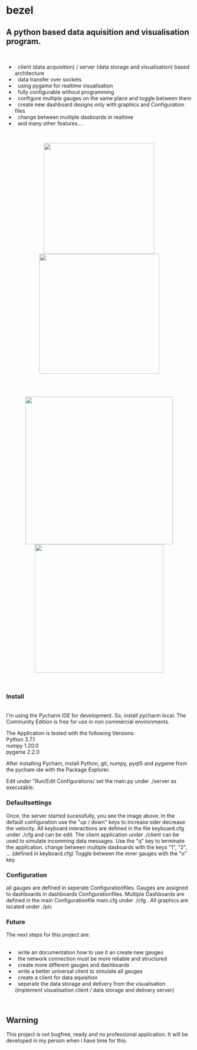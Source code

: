 <h1> bezel </h1>

<h2>A python based data aquisition and visualisation program.</h2>
<br>

 - &nbsp; client (data acquisition) / server (data storage and visualisation) based architecture
 - &nbsp; data transfer over sockets
 - &nbsp; using pygame for realtime visualisation
 - &nbsp; fully configurable without programming 
 - &nbsp; configure multiple gauges on the same place and toggle between them
 - &nbsp; create new dashboard designs only with graphics and Configuration files
 - &nbsp; change between multiple dasboards in realtime
 - &nbsp; and many other features....
 
 <br>
 
<p align="center">
<img align="center" width="300px" src=https://user-images.githubusercontent.com/127665398/224561861-86d23091-c696-4a30-a730-828b612c1af3.png>
<img align="center" width="325px" src=https://user-images.githubusercontent.com/127665398/224564486-f98d2f4d-043e-4726-b157-ba72ad76789b.png>
</p>
<br>
<br>
<p align="center">
<img align="center" width="400px" src=https://user-images.githubusercontent.com/127665398/224564917-dc598c0c-0f65-4280-9800-3906699deb8b.png>
<img align="center" width="348px" src=https://user-images.githubusercontent.com/127665398/224566344-4e7b78f4-7377-4d01-8c6c-d1ccef669da3.png>


</p>
<br>
<h3>Install</h3>
<br>
I'm using the Pycharm IDE for development. So, install pycharm local.
The Community Edition is free for use in non commercial environments.

The Application is tested with the following Versions:<br>
Python 3.7.1<br>
numpy 1.20.0<br>
pygame 2.2.0<br>

After installing Pycham, install Python, git, numpy, pyqt5 and pygame from the
pycham ide with the Package Explorer.

Edit under "Run/Edit Configurations/
set the main.py under ./server as executable.
<br>

<h3>Defaultsettings</h3>

Once, the server started sucessfully, you see the image above. In the default configuration use the "up / down" keys to increase oder decrease the velocity.
All keyboard interactions are defined in the file keyboard.cfg under ./cfg  and can be edit. The client application under ./client can be used to simulate incomming data messages. Use the "q" key to terminate the application. change between multiple dasboards with the keys "1", "2", ... (defined in keyboard.cfg)
Toggle between the inner gauges with the "o" key.
<br>

<h3>Configuration</h3>
all gauges are defined in seperate Configurationfiles. Gauges are assigned to dashboards in dashboards Configurationfiles. Multiple Dashboards are defined in the main Configurationfile main.cfg under ./cfg . All graphics are located under ./pic
<br>

<h3>Future</h3>
The next steps for this project are:
<br>
<br>

- &nbsp; write an documentation how to use it an create new gauges
- &nbsp; the network connection must be more reliable and structured
- &nbsp; create more different gauges and dashboards
- &nbsp; write a better universal client to simulate all gauges
- &nbsp; create a client for data aquisition 
- &nbsp; seperate the data storage and delivery from the visualisation (implement visualisation client / data storage and delivery server) 

<br>

<h2>Warning</h2>
This project is not bugfree, ready and no professional application. It will be developed in my person when i have time for this. 
